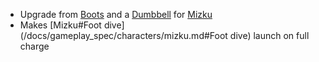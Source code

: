 - Upgrade from [Boots](/docs/gameplay_spec/items/boots.md) and a [Dumbbell](/docs/gameplay_spec/items/dumbbell.md) for [Mizku](/docs/gameplay_spec/characters/mizku.md)
- Makes [Mizku#Foot dive](/docs/gameplay_spec/characters/mizku.md#Foot dive) launch on full charge